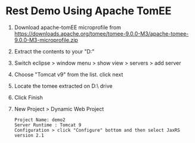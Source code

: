 # Rest Demo Using Apache TomEE

1. Download apache-tomEE microprofile from https://downloads.apache.org/tomee/tomee-9.0.0-M3/apache-tomee-9.0.0-M3-microprofile.zip

2. Extract the contents to your "D:\" 

3. Switch eclipse > window menu > show view > servers > add server 

4. Choose "Tomcat v9" from the list. click next

5. Locate the tomee extracted on D:\ drive

6. Click Finish

7. New Project > Dynamic Web Project

    ```
    Project Name: demo2
    Server Runtime : Tomcat 9
    Configuration > click "Configure" bottom and then select JaxRS version 2.1
    
    ```
